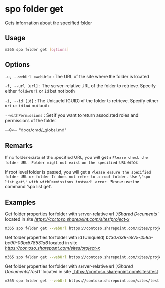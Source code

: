 # spo folder get

Gets information about the specified folder

## Usage

```sh
m365 spo folder get [options]
```

## Options

`-u, --webUrl <webUrl>`
: The URL of the site where the folder is located

`-f, --url [url]`
: The server-relative URL of the folder to retrieve. Specify either `folderUrl` or `id` but not both

`-i, --id [id]`
: The UniqueId (GUID) of the folder to retrieve. Specify either `url` or `id` but not both

`--withPermissions`
: Set if you want to return associated roles and permissions of the folder. 

--8<-- "docs/cmd/_global.md"

## Remarks

If no folder exists at the specified URL, you will get a `Please check the folder URL. Folder might not exist on the specified URL` error.

If root level folder is passed, you will get a `Please ensure the specified folder URL or folder Id does not refer to a root folder. Use \'spo list get\' with withPermissions instead' error.` Please use the command 'spo list get'.

## Examples

Get folder properties for folder with server-relative url _'/Shared Documents'_ located in site _https://contoso.sharepoint.com/sites/project-x_

```sh
m365 spo folder get --webUrl https://contoso.sharepoint.com/sites/project-x --url "/Shared Documents"
```

Get folder properties for folder with id (UniqueId) _b2307a39-e878-458b-bc90-03bc578531d6_ located in site _https://contoso.sharepoint.com/sites/project-x_

```sh
m365 spo folder get --webUrl https://contoso.sharepoint.com/sites/project-x --id "b2307a39-e878-458b-bc90-03bc578531d6"
```

Get folder properties for folder with server-relative url _'/Shared Documents/Test1'_ located in site _https://contoso.sharepoint.com/sites/test

```sh
m365 spo folder get --webUrl https://contoso.sharepoint.com/sites/test --url "Shared Documents/Test1" --withPermissions
```
